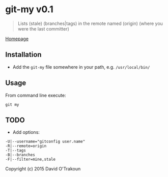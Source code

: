 # git-my v0.1

> Lists (stale) (branches|tags) in the remote named (origin) (where you were
> the last committer)

[Homepage](https://github.com/davidosomething/git-my)

## Installation

- Add the `git-my` file somewhere in your path, e.g. `/usr/local/bin/`

## Usage

From command line execute:
```
git my
```

## TODO
- Add options:
```
-U|--username="gitconfig user.name"
-R|--remote=origin
-T|--tags
-B|--branches
-F|--filter=mine,stale
```

Copyright (c) 2015 David O'Trakoun

